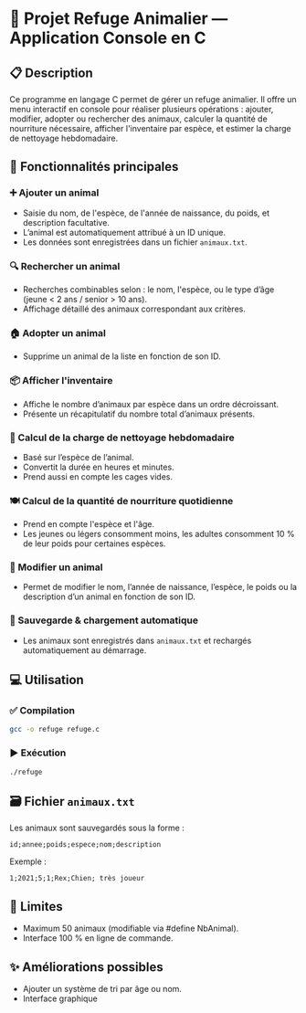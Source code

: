 # 🐾 Projet Refuge Animalier — Application Console en C

## 📋 Description
Ce programme en langage C permet de gérer un refuge animalier. Il offre un menu interactif en console pour réaliser plusieurs opérations : ajouter, modifier, adopter ou rechercher des animaux, calculer la quantité de nourriture nécessaire, afficher l'inventaire par espèce, et estimer la charge de nettoyage hebdomadaire.

## 🔧 Fonctionnalités principales

### ➕ Ajouter un animal
- Saisie du nom, de l'espèce, de l'année de naissance, du poids, et description facultative.
- L’animal est automatiquement attribué à un ID unique.
- Les données sont enregistrées dans un fichier `animaux.txt`.

### 🔍 Rechercher un animal
- Recherches combinables selon : le nom, l'espèce, ou le type d’âge (jeune < 2 ans / senior > 10 ans).
- Affichage détaillé des animaux correspondant aux critères.

### 🏠 Adopter un animal
- Supprime un animal de la liste en fonction de son ID.

### 📦 Afficher l'inventaire
- Affiche le nombre d’animaux par espèce dans un ordre décroissant.
- Présente un récapitulatif du nombre total d’animaux présents.

### 🧽 Calcul de la charge de nettoyage hebdomadaire
- Basé sur l’espèce de l’animal.
- Convertit la durée en heures et minutes.
- Prend aussi en compte les cages vides.

### 🍽️ Calcul de la quantité de nourriture quotidienne
- Prend en compte l'espèce et l'âge.
- Les jeunes ou légers consomment moins, les adultes consomment 10 % de leur poids pour certaines espèces.

### 📝 Modifier un animal
- Permet de modifier le nom, l’année de naissance, l’espèce, le poids ou la description d’un animal en fonction de son ID.

### 💾 Sauvegarde & chargement automatique
- Les animaux sont enregistrés dans `animaux.txt` et rechargés automatiquement au démarrage.

## 💻 Utilisation

### ✅ Compilation
```bash
gcc -o refuge refuge.c
```

### ▶️ Exécution
```bash
./refuge
```

## 🗃️ Fichier `animaux.txt`
Les animaux sont sauvegardés sous la forme :
```
id;annee;poids;espece;nom;description
```

Exemple :
```
1;2021;5;1;Rex;Chien; très joueur
```

## 📌 Limites
- Maximum 50 animaux (modifiable via #define NbAnimal).
- Interface 100 % en ligne de commande.

## ✨ Améliorations possibles
- Ajouter un système de tri par âge ou nom.
- Interface graphique 

